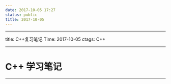 ```yaml
---
date: 2017-10-05 17:27
status: public
title: 2017-10-05
---
```


---
title: C++复习笔记
Time: 2017-10-05
ctags: C++

---
# **C++ 学习笔记**

---